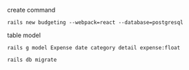 create command

`rails new budgeting --webpack=react --database=postgresql`

table model

```
rails g model Expense date category detail expense:float

rails db migrate
```